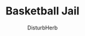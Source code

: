 ---
media: "images/rounds/prologue/basketball_brig.png"
media_type: image
title: Basketball Jail
author: DisturbHerb
desc: The crew of the <i>NCS Aegis</i> construct a prison in which to play basketball.
---